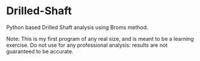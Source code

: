 # Drilled-Shaft
Python based Drilled Shaft analysis using Broms method.

Note: This is my first program of any real size, and is meant to be a learning exercise.
Do not use for any professional analysis: results are not guaranteed to be accurate.
